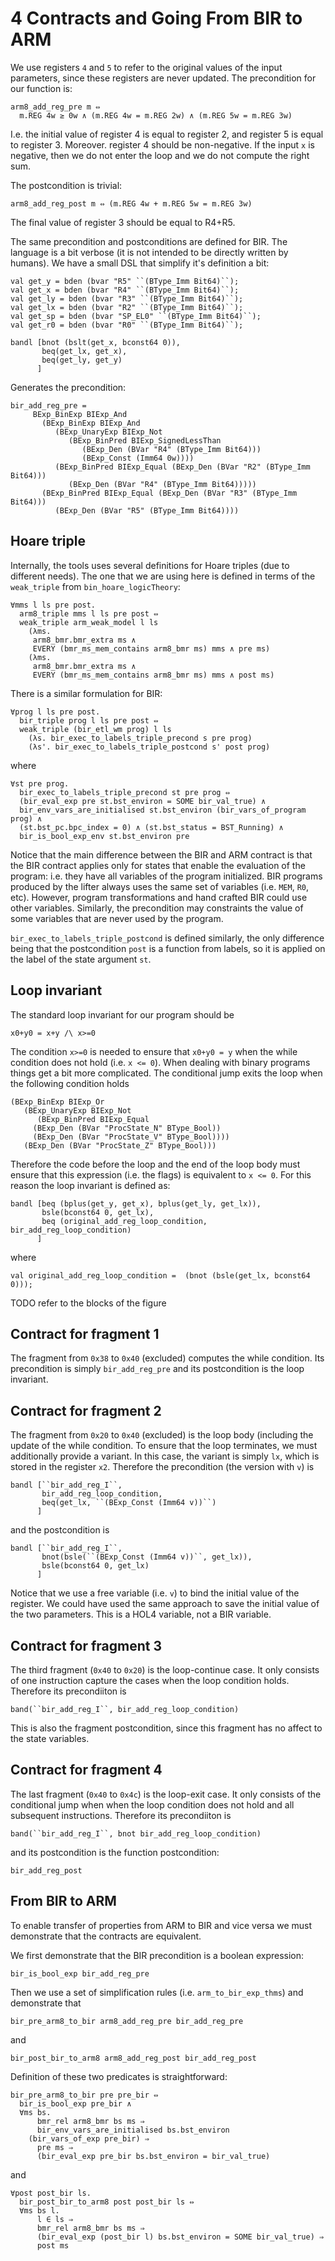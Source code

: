 # 4 Contracts and Going From BIR to ARM
We use registers ``4`` and ``5`` to refer to the original values of
the input parameters, since these registers are never updated. 
The precondition for our function is:
```
arm8_add_reg_pre m ⇔
  m.REG 4w ≥ 0w ∧ (m.REG 4w = m.REG 2w) ∧ (m.REG 5w = m.REG 3w)
```
I.e. the initial value of register 4 is equal to register 2, and
register 5 is equal to register 3. Moreover. register 4 should be
non-negative. If the input `x` is negative, then we do not enter
the loop and we do not compute the right sum.

The postcondition is trivial:
```
arm8_add_reg_post m ⇔ (m.REG 4w + m.REG 5w = m.REG 3w)
```
The final value of register 3 should be equal to R4+R5.

The same precondition and postconditions are defined for BIR. The
language is a bit verbose (it is not intended to be directly
written by humans). We have a small DSL that simplify it's
definition a bit:
```
val get_y = bden (bvar "R5" ``(BType_Imm Bit64)``);
val get_x = bden (bvar "R4" ``(BType_Imm Bit64)``);
val get_ly = bden (bvar "R3" ``(BType_Imm Bit64)``);
val get_lx = bden (bvar "R2" ``(BType_Imm Bit64)``);
val get_sp = bden (bvar "SP_EL0" ``(BType_Imm Bit64)``);
val get_r0 = bden (bvar "R0" ``(BType_Imm Bit64)``);

bandl [bnot (bslt(get_x, bconst64 0)),
       beq(get_lx, get_x),
       beq(get_ly, get_y)
      ]
```
Generates the precondition:
```
bir_add_reg_pre =
     BExp_BinExp BIExp_And
       (BExp_BinExp BIExp_And
          (BExp_UnaryExp BIExp_Not
             (BExp_BinPred BIExp_SignedLessThan
                (BExp_Den (BVar "R4" (BType_Imm Bit64)))
                (BExp_Const (Imm64 0w))))
          (BExp_BinPred BIExp_Equal (BExp_Den (BVar "R2" (BType_Imm Bit64)))
             (BExp_Den (BVar "R4" (BType_Imm Bit64)))))
       (BExp_BinPred BIExp_Equal (BExp_Den (BVar "R3" (BType_Imm Bit64)))
          (BExp_Den (BVar "R5" (BType_Imm Bit64))))
```

## Hoare triple
Internally, the tools uses several definitions for Hoare triples (due
to different needs). The one that we are using here is defined in terms
of the `weak_triple` from `bin_hoare_logicTheory`:
```
∀mms l ls pre post.
  arm8_triple mms l ls pre post ⇔
  weak_triple arm_weak_model l ls
    (λms.
	 arm8_bmr.bmr_extra ms ∧
	 EVERY (bmr_ms_mem_contains arm8_bmr ms) mms ∧ pre ms)
    (λms.
	 arm8_bmr.bmr_extra ms ∧
	 EVERY (bmr_ms_mem_contains arm8_bmr ms) mms ∧ post ms)
```

There is a similar formulation for BIR:
```
∀prog l ls pre post.
  bir_triple prog l ls pre post ⇔
  weak_triple (bir_etl_wm prog) l ls
    (λs. bir_exec_to_labels_triple_precond s pre prog)
    (λs'. bir_exec_to_labels_triple_postcond s' post prog)
```
where
```
∀st pre prog.
  bir_exec_to_labels_triple_precond st pre prog ⇔
  (bir_eval_exp pre st.bst_environ = SOME bir_val_true) ∧
  bir_env_vars_are_initialised st.bst_environ (bir_vars_of_program prog) ∧
  (st.bst_pc.bpc_index = 0) ∧ (st.bst_status = BST_Running) ∧
  bir_is_bool_exp_env st.bst_environ pre
```
Notice that the main difference between the BIR and ARM contract is
that the BIR contract applies only for
states that enable the evaluation of the program: i.e. they have all
variables of the program initialized. BIR programs produced by the
lifter always uses the same set of variables (i.e. `MEM`, `R0`, etc).
However, program transformations and hand crafted BIR could use other
variables. Similarly, the precondition may constraints the value of
some variables that are never used by the program.

`bir_exec_to_labels_triple_postcond` is defined similarly, the only
difference being that the postcondition `post` is a function from
labels, so it is applied on the label of the state argument `st`.

## Loop invariant
The standard loop invariant for our program should be
```
x0+y0 = x+y /\ x>=0
```
The condition `x>=0` is needed to ensure that `x0+y0 = y` when the
while condition does not hold (i.e. `x <= 0`).
When dealing with binary programs things get a bit more complicated.
The conditional jump exits the loop when the following condition holds
```
(BExp_BinExp BIExp_Or
   (BExp_UnaryExp BIExp_Not
      (BExp_BinPred BIExp_Equal
	 (BExp_Den (BVar "ProcState_N" BType_Bool))
	 (BExp_Den (BVar "ProcState_V" BType_Bool))))
   (BExp_Den (BVar "ProcState_Z" BType_Bool)))
```
Therefore the code before the loop and the end of the loop body must
ensure that this expression (i.e. the flags) is equivalent to 
`x <= 0`. For this reason the loop invariant is defined as:
```
bandl [beq (bplus(get_y, get_x), bplus(get_ly, get_lx)),
       bsle(bconst64 0, get_lx),
       beq (original_add_reg_loop_condition, bir_add_reg_loop_condition)
      ]
```
where 
```
val original_add_reg_loop_condition =  (bnot (bsle(get_lx, bconst64 0)));
```

TODO refer to the blocks of the figure

## Contract for fragment 1
The fragment from `0x38` to `0x40` (excluded) computes the while
condition.
Its precondition is simply `bir_add_reg_pre` and its postcondition is
the loop invariant.

## Contract for fragment 2
The fragment from `0x20` to `0x40` (excluded) is the loop body
(including the update of the while condition.
To ensure that the loop terminates, we must additionally provide a
variant. In this case, the variant is simply `lx`, which is stored in
the register `x2`.
Therefore the precondition (the version with `v`) is
```
bandl [``bir_add_reg_I``,
       bir_add_reg_loop_condition,
       beq(get_lx, ``(BExp_Const (Imm64 v))``)
      ]
```
and the postcondition is
```
bandl [``bir_add_reg_I``,
       bnot(bsle(``(BExp_Const (Imm64 v))``, get_lx)),
       bsle(bconst64 0, get_lx)
      ]
```
Notice that we use a free variable (i.e. `v`) to bind the initial
value of the register. We could have used the same approach to save
the initial value of the two parameters. This is a HOL4 variable, not
a BIR variable.


## Contract for fragment 3
The third fragment (`0x40` to `0x20`) is the loop-continue case. It only consists of one
instruction capture the cases when the loop condition holds.
Therefore its precondiiton is
```
band(``bir_add_reg_I``, bir_add_reg_loop_condition)
```
This is also the fragment postcondition, since this fragment has no
affect to the state variables.


## Contract for fragment 4
The last fragment (`0x40` to `0x4c`) is the loop-exit case. It only
consists of the conditional jump when when the loop condition does not
hold and all subsequent instructions.
Therefore its precondiiton is
```
band(``bir_add_reg_I``, bnot bir_add_reg_loop_condition)
```
and its postcondition is the function postcondition:
```
bir_add_reg_post
```


## From BIR to ARM
To enable transfer of properties from ARM to BIR and vice versa we must
demonstrate that the contracts are equivalent.

We first demonstrate that the BIR precondition is a boolean
expression:
```
bir_is_bool_exp bir_add_reg_pre
```

Then we use a set of simplification rules (i.e. `arm_to_bir_exp_thms`)
and demonstrate that 
```
bir_pre_arm8_to_bir arm8_add_reg_pre bir_add_reg_pre
```
and
```
bir_post_bir_to_arm8 arm8_add_reg_post bir_add_reg_post
```

Definition of these two predicates is straightforward:
```
bir_pre_arm8_to_bir pre pre_bir ⇔
  bir_is_bool_exp pre_bir ∧
  ∀ms bs.
      bmr_rel arm8_bmr bs ms ⇒
      bir_env_vars_are_initialised bs.bst_environ
	(bir_vars_of_exp pre_bir) ⇒
      pre ms ⇒
      (bir_eval_exp pre_bir bs.bst_environ = bir_val_true)
```
and
```
∀post post_bir ls.
  bir_post_bir_to_arm8 post post_bir ls ⇔
  ∀ms bs l.
      l ∈ ls ⇒
      bmr_rel arm8_bmr bs ms ⇒
      (bir_eval_exp (post_bir l) bs.bst_environ = SOME bir_val_true) ⇒
      post ms
```
